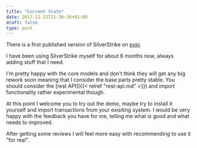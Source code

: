 ```yaml
---
title: "Current State"
date: 2017-12-22T21:36:36+01:00
draft: false
type: post
---
```


There is a first published version of SilverStrike on [pypi](https://pypi.org/project/silverstrike/). 

I have been using SilverStrike myself for about 6 months now, always adding stuff that I need.

I'm pretty happy with the core models and don't think they will get any big rework soon meaning that I consider the base parts pretty stable. You should consider the [rest API]({{< relref "rest-api.md" >}}) and import functionality rather experimental though.
<!--more-->

At this point I welcome you to try out the demo, maybe try to install it yourself and import transactions from your exisiting system. I would be very happy with the feedback you have for me, telling me what is good and what needs to improved.

After getting some reviews I will feel more easy with recommending to use it "for real".
